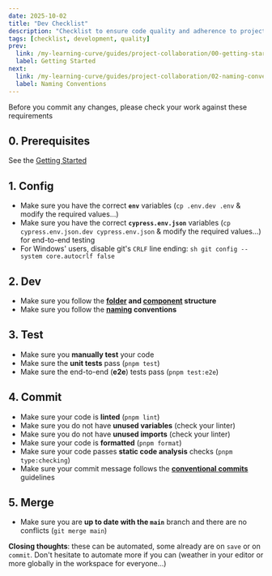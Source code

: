 ```yaml
---
date: 2025-10-02
title: "Dev Checklist"
description: "Checklist to ensure code quality and adherence to project standards before committing."
tags: [checklist, development, quality]
prev:
  link: /my-learning-curve/guides/project-collaboration/00-getting-started
  label: Getting Started
next:
  link: /my-learning-curve/guides/project-collaboration/02-naming-conventions
  label: Naming Conventions
---
```


Before you commit any changes, please check your work against these requirements

## 0. Prerequisites

See the [Getting Started](./00-getting-started.md)

## 1. Config

- Make sure you have the correct **`env`** variables (`cp .env.dev .env` & modify the required values...)
- Make sure you have the correct **`cypress.env.json`** variables (`cp
cypress.env.json.dev cypress.env.json` & modify the required values...) for
  end-to-end testing
- For Windows' users, disable git's `CRLF` line ending: `sh git config --system core.autocrlf false`

## 2. Dev

- Make sure you follow the **[folder](./03-folder-structure.md) and [component](./04-component-structure.md) structure**
- Make sure you follow the **[naming](./02-naming-conventions.md) conventions**

## 3. Test

- Make sure you **manually test** your code
- Make sure the **unit tests** pass (`pnpm test`)
- Make sure the end-to-end (**e2e**) tests pass (`pnpm test:e2e`)

## 4. Commit

- Make sure your code is **linted** (`pnpm lint`)
- Make sure you do not have **unused variables** (check your linter)
- Make sure you do not have **unused imports** (check your linter)
- Make sure your code is **formatted** (`pnpm format`)
- Make sure your code passes **static code analysis** checks (`pnpm type:checking`)
- Make sure your commit message follows the [**conventional commits**](./05-conventional-commits.md) guidelines

## 5. Merge

- Make sure you are **up to date with the `main`** branch and there are no conflicts (`git merge main`)

**Closing thoughts**: these can be automated, some already are on `save` or on
`commit`. Don't hesitate to automate more if you can (weather in your editor or
more globally in the workspace for everyone...)
